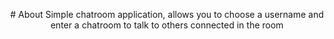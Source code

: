 <p align="center">
# About
Simple chatroom application, allows you to choose a username and enter a chatroom to talk to others connected in the room
</p>

